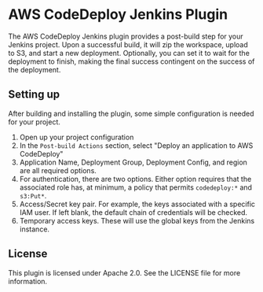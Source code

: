 AWS CodeDeploy Jenkins Plugin
=============================

The AWS CodeDeploy Jenkins plugin provides a post-build step for your Jenkins
project. Upon a successful build, it will zip the workspace, upload to S3, and
start a new deployment. Optionally, you can set it to wait for the deployment to
finish, making the final success contingent on the success of the deployment.

Setting up
----------

After building and installing the plugin, some simple configuration is needed
for your project. 

1. Open up your project configuration
1. In the `Post-build Actions` section, select "Deploy an application to AWS
CodeDeploy"
1. Application Name, Deployment Group, Deployment Config, and region are all
required options.
1. For authentication, there are two options. Either option requires that the
associated role has, at minimum, a policy that permits `codedeploy:*` and
`s3:Put*`.
  1. Access/Secret key pair. For example, the keys associated with a specific
  IAM user. If left blank, the default chain of credentials will be checked.
  1. Temporary access keys. These will use the global keys from the Jenkins
  instance.

License
-------

This plugin is licensed under Apache 2.0. See the LICENSE file for more information.
